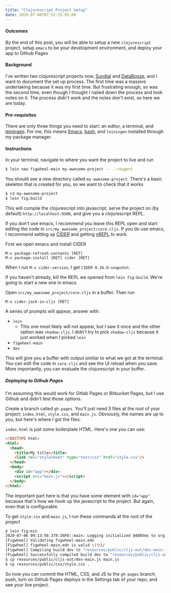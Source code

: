 ```yaml
---
title: "Clojurescript Project Setup"
date: 2020-07-06T07:52:15-05:00
---
```


#### Outcomes

By the end of this post, you will be able to setup a new `clojurescript`
project, setup `emacs` to be your development environment, and deploy your
app to Github Pages

#### Background

I've written two clojurescript projects now, [Sundial][] and
[DataBooze][], and I want to document the set up process. The first time
was a massive undertaking because it was my first time. But frustrating
enough, so was the second time, even though I thought I nailed down the
process and took notes on it. The process didn't work and the notes don't
exist, so here we are today.

#### Pre-requisites

There are only three things you need to start: an editor, a terminal, and
[leiningen][]. For me, this means [Emacs], [bash], and `leiningen`
installed through my package manager.

#### Instructions

In your terminal, navigate to where you want the project to live and run

```bash
$ lein new figwheel-main my-awesome-project -- --reagent
```

You should see a new directory called `my-awesome-project`. There's a
basic skeleton that is created for you, so we want to check that it works

```bash
$ cd my-awesome-project
$ lein fig:build
```

This will compile the clojurescript into javascript, serve the project on
(by default) `http://localhost:9500`, and give you a clojurescript REPL.

If you don't use emacs, I recommend you leave this REPL open and start
editing the code in `src/my_awesome_project/core.cljs`. If you do use
emacs, I recommend setting up [CIDER][] and getting [nREPL][] to work.

First we open emacs and install CIDER

```
M-x package-refresh-contents [RET]
M-x package-install [RET] cider [RET]
```

When I run `M-x cider-version`, I get `CIDER 0.26.0-snapshot`.

If you haven't already, kill the REPL we opened from `lein fig:build`.
We're going to start a new one in emacs. 

Open `src/my_awesome_project/core.cljs` in a buffer. Then run

```
M-x cider-jack-in-cljs [RET]
```

A series of prompts will appear, answer with:
* `lein`
  * This one most likely will not appear, but I saw it once and the other
    option was `shadow-cljs`. I didn't try to pick `shadow-cljs` because
    it just worked when I picked `lein`
* `figwheel-main`
* `dev`

This will give you a buffer with output similar to what we got at the
terminal. You can edit the code in `core.cljs` and see the UI reload when
you save. More importantly, you can evaluate the clojurescript in your
buffer.

##### Deploying to Github Pages

I'm assuming this would work for Gitlab Pages or Bitbucket Pages, but I
use Github and didn't test those options.

Create a branch called `gh-pages`. You'll just need 3 files at the root of
your project: `index.html`, `style.css`, and `main.js`. Obviously, the
names are up to you, but here's where I got the files.

`index.html` is just some boilerplate HTML. Here's one you can use:

```html
<!DOCTYPE html>
<html>
  <head>
    <title>My title</title>
    <link rel="stylesheet" type="text/css" href="style.css"/>
  </head>
  <body>
    <div id="app"></div>
    <script src="main.js"></script>
  </body>
</html>
```

The important part here is that you have some element with `id="app"`
because that's how we hook up the javascript to the project. But again,
even that is configurable.

To get `style.css` and `main.js`, I run these commands at the root of the
project

```bash
$ lein fig:min
2020-07-06 09:13:50.378:INFO::main: Logging initialized @4805ms to org.eclipse.jetty.util.log.StdErrLog
[Figwheel] Validating figwheel-main.edn
[Figwheel] figwheel-main.edn is valid \(ツ)/
[Figwheel] Compiling build dev to "resources/public/cljs-out/dev-main.js"
[Figwheel] Successfully compiled build dev to "resources/public/cljs-out/dev-main.js" in 12.307 seconds.
$ cp resources/public/cljs-out/dev-main.js main.js
$ cp resources/public/css/style.css .
```

So now you can commit the HTML, CSS, and JS to the `gh-pages` branch,
push, turn on Github Pages deploys in the Settings tab of your repo, and
see your live project.








[Sundial]: /sundial
[DataBooze]: /databooze
[leiningen]: https://github.com/technomancy/leiningen/wiki/Packaging
[Emacs]: https://www.gnu.org/software/emacs/
[bash]: https://www.gnu.org/software/bash/
[CIDER]: https://github.com/clojure-emacs/cider
[nREPL]: https://github.com/nrepl/nrepl
